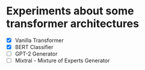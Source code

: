 # Experiments about some transformer architectures
- [X] Vanilla Transformer
- [X] BERT Classifier
- [ ] GPT-2 Generator
- [ ] Mixtral - Mixture of Experts Generator